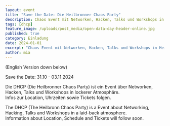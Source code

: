 ```yaml
---
layout: event
title: "Save the Date: Die Heilbronner Chaos Party"
description: Chaos Event mit Networken, Hacken, Talks und Workshops in Heilbronn vom 31.10 - 03.11.2024
tags: [dhcp]
feature_image: /uploads/post_media/open-data-day-header-online.jpg
published: true
category: Einladung
date: 2024-01-01
excerpt: "Chaos Event mit Networken, Hacken, Talks und Workshops in Heilbronn vom 31.10 - 03.11.2024"
author: mia
---
```

(English Version down below)

Save the Date: 31.10 - 03.11.2024

Die DHCP (Die Heilbronner Chaos Party) ist ein Event über Networken, Hacken, Talks und Workshops in lockerer Atmosphäre.\
Infos zur Location, Uhrzeiten sowie Tickets folgen.

The DHCP (The Heilbronn Chaos Party) is a Event about Networking, Hacking, Talks and Workshops in a laid-back atmosphere.\
Information about Location, Schedule and Tickets will follow soon.
